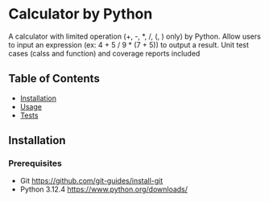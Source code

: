 # Calculator by Python

A calculator with limited operation (+, -, *, /, (, ) only) by Python.
Allow users to input an expression (ex: 4 + 5 / 9 * (7 + 5)) to output a result.
Unit test cases (calss and function) and coverage reports included

## Table of Contents

- [Installation](#installation)
- [Usage](#usage)
- [Tests](#tests)

## Installation

### Prerequisites

- Git https://github.com/git-guides/install-git
- Python 3.12.4 https://www.python.org/downloads/